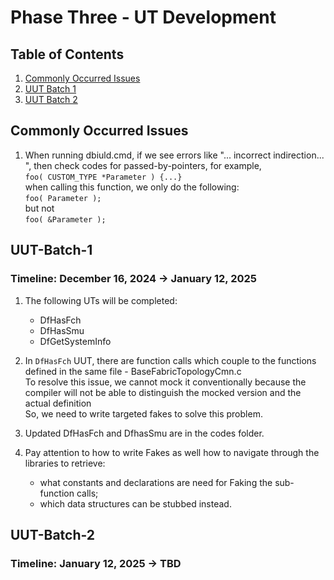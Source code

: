 # Phase Three - UT Development

## Table of Contents
1. [Commonly Occurred Issues](#Commonly-Occurred-Issues)
2. [UUT Batch 1](#UUT-Batch-1)
3. [UUT Batch 2](#UUT-Batch-2)





## Commonly Occurred Issues
1. When running dbiuld.cmd, if we see errors like "... incorrect indirection... ", then check codes for passed-by-pointers, for example, <br>
``` foo( CUSTOM_TYPE *Parameter ) {...} ``` <br>
when calling this function, we only do the following: <br>
``` foo( Parameter ); ``` <br>
but not <br>
``` foo( &Parameter ); ``` <br>

## UUT-Batch-1

### Timeline: December 16, 2024 -> January 12, 2025

1. The following UTs will be completed:
    - DfHasFch
    - DfHasSmu
    - DfGetSystemInfo

2. In ```DfHasFch``` UUT, there are function calls which couple to the functions defined in the same file - BaseFabricTopologyCmn.c <br>
To resolve this issue, we cannot mock it conventionally because the compiler will not be able to distinguish the mocked version and the actual definition <br>
So, we need to write targeted fakes to solve this problem.

3. Updated DfHasFch and DfhasSmu are in the codes folder.

4. Pay attention to how to write Fakes as well how to navigate through the libraries to retrieve:
    - what constants and declarations are need for Faking the sub-function calls;
    - which data structures can be stubbed instead.





## UUT-Batch-2

### Timeline: January 12, 2025 -> TBD